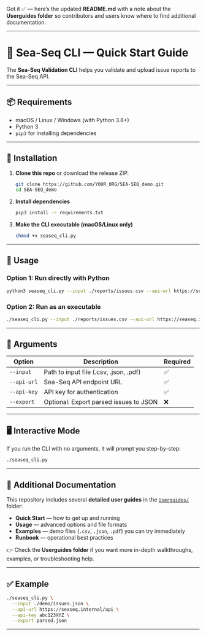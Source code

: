 Got it ✅ — here’s the updated **README.md** with a note about the **Userguides folder** so contributors and users know where to find additional documentation.

---

# 🚀 Sea-Seq CLI — Quick Start Guide

The **Sea-Seq Validation CLI** helps you validate and upload issue reports to the Sea-Seq API.

---

## 📦 Requirements

* macOS / Linux / Windows (with Python 3.8+)
* Python 3
* `pip3` for installing dependencies

---

## 🔧 Installation

1. **Clone this repo** or download the release ZIP.

   ```bash
   git clone https://github.com/YOUR_ORG/SEA-SEQ_demo.git
   cd SEA-SEQ_demo
   ```

2. **Install dependencies**

   ```bash
   pip3 install -r requirements.txt
   ```

3. **Make the CLI executable (macOS/Linux only)**

   ```bash
   chmod +x seaseq_cli.py
   ```

---

## 🚀 Usage

### Option 1: Run directly with Python

```bash
python3 seaseq_cli.py --input ./reports/issues.csv --api-url https://seaseq.internal/api --api-key YOUR_API_KEY
```

### Option 2: Run as an executable

```bash
./seaseq_cli.py --input ./reports/issues.csv --api-url https://seaseq.internal/api --api-key YOUR_API_KEY
```

---

## 📌 Arguments

| Option      | Description                            | Required |
| ----------- | -------------------------------------- | -------- |
| `--input`   | Path to input file (.csv, .json, .pdf) | ✅        |
| `--api-url` | Sea-Seq API endpoint URL               | ✅        |
| `--api-key` | API key for authentication             | ✅        |
| `--export`  | Optional: Export parsed issues to JSON | ❌        |

---

## 🖥️ Interactive Mode

If you run the CLI with no arguments, it will prompt you step-by-step:

```bash
./seaseq_cli.py
```

---

## 📂 Additional Documentation

This repository includes several **detailed user guides** in the [`Userguides/`](Userguides) folder:

* **Quick Start** — how to get up and running
* **Usage** — advanced options and file formats
* **Examples** — demo files (`.csv`, `.json`, `.pdf`) you can try immediately
* **Runbook** — operational best practices

👉 Check the **Userguides folder** if you want more in-depth walkthroughs, examples, or troubleshooting help.

---

## ✅ Example

```bash
./seaseq_cli.py \
  --input ./demo/issues.json \
  --api-url https://seaseq.internal/api \
  --api-key abc123XYZ \
  --export parsed.json
```

---
